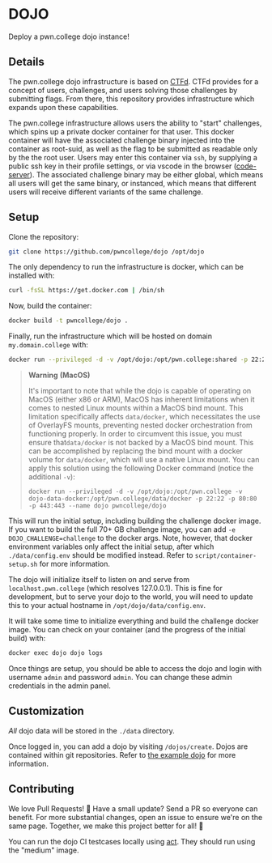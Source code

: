 # DOJO

Deploy a pwn.college dojo instance!

## Details

The pwn.college dojo infrastructure is based on [CTFd](https://github.com/CTFd/CTFd).
CTFd provides for a concept of users, challenges, and users solving those challenges by submitting flags.
From there, this repository provides infrastructure which expands upon these capabilities.

The pwn.college infrastructure allows users the ability to "start" challenges, which spins up a private docker container for that user.
This docker container will have the associated challenge binary injected into the container as root-suid, as well as the flag to be submitted as readable only by the the root user.
Users may enter this container via `ssh`, by supplying a public ssh key in their profile settings, or via vscode in the browser ([code-server](https://github.com/cdr/code-server)).
The associated challenge binary may be either global, which means all users will get the same binary, or instanced, which means that different users will receive different variants of the same challenge.

## Setup

Clone the repository:

```sh
git clone https://github.com/pwncollege/dojo /opt/dojo
```

The only dependency to run the infrastructure is docker, which can be installed with:

```sh
curl -fsSL https://get.docker.com | /bin/sh
```

Now, build the container:

```sh
docker build -t pwncollege/dojo .
```

Finally, run the infrastructure which will be hosted on domain `my.domain.college` with:

```sh
docker run --privileged -d -v /opt/dojo:/opt/pwn.college:shared -p 22:22 -p 80:80 -p 443:443 --name dojo pwncollege/dojo
```

> **Warning**
> **(MacOS)**
> 
> It's important to note that while the dojo is capable of operating on MacOS (either x86 or ARM), MacOS has inherent limitations when it comes to nested Linux mounts within a MacOS bind mount. 
> This limitation specifically affects `data/docker`, which necessitates the use of OverlayFS mounts, preventing nested docker orchestration from functioning properly.
> In order to circumvent this issue, you must ensure that`data/docker` is not backed by a MacOS bind mount. 
> This can be accomplished by replacing the bind mount with a docker volume for `data/docker`, which will use a native Linux mount. 
> You can apply this solution using the following Docker command (notice the additional `-v`):
> ```
> docker run --privileged -d -v /opt/dojo:/opt/pwn.college -v dojo-data-docker:/opt/pwn.college/data/docker -p 22:22 -p 80:80 -p 443:443 --name dojo pwncollege/dojo
> ```

This will run the initial setup, including building the challenge docker image.
If you want to build the full 70+ GB challenge image, you can add `-e DOJO_CHALLENGE=challenge` to the docker args.
Note, however, that docker environment variables only affect the initial setup, after which `./data/config.env` should be modified instead.
Refer to `script/container-setup.sh` for more information.

The dojo will initialize itself to listen on and serve from `localhost.pwn.college` (which resolves 127.0.0.1).
This is fine for development, but to serve your dojo to the world, you will need to update this to your actual hostname in `/opt/dojo/data/config.env`.

It will take some time to initialize everything and build the challenge docker image.
You can check on your container (and the progress of the initial build) with:

```sh
docker exec dojo dojo logs
```

Once things are setup, you should be able to access the dojo and login with username `admin` and password `admin`.
You can change these admin credentials in the admin panel.

## Customization

_All_ dojo data will be stored in the `./data` directory.

Once logged in, you can add a dojo by visiting `/dojos/create`. Dojos are contained within git repositories. 
Refer to [the example dojo](https://github.com/pwncollege/example-dojo) for more information.

## Contributing

We love Pull Requests! 🌟
Have a small update?
Send a PR so everyone can benefit.
For more substantial changes, open an issue to ensure we're on the same page.
Together, we make this project better for all! 🚀

You can run the dojo CI testcases locally using [act](https://github.com/nektos/act).
They should run using the "medium" image.
